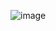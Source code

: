 ![image](https://user-images.githubusercontent.com/64565005/171324625-7727808f-9e2f-4281-8d73-1b7ab2f15462.png)

